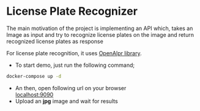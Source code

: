 # License Plate Recognizer
The main motivation of the project is implementing an API which, takes an Image as input and try to recognize license plates on the image and return recognized license plates as response

For license plate recognition, it uses [OpenAlpr library](https://github.com/openalpr/openalpr). 

* To start demo, just run the following command;
```bash
docker-compose up -d
```
* An then, open following url on your browser \
  [localhost:9090](http://localhost:9090/)
* Upload an **jpg** image and wait for results

